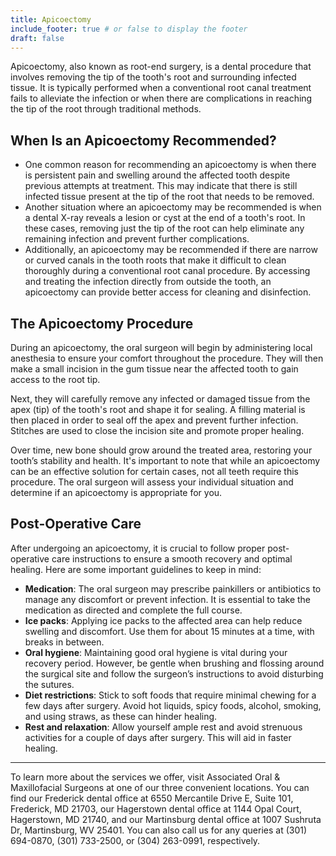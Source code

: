 ```yaml
---
title: Apicoectomy
include_footer: true # or false to display the footer
draft: false
---
```


Apicoectomy, also known as root-end surgery, is a dental procedure that involves removing the tip of the tooth's root and surrounding infected tissue. It is typically performed when a conventional root canal treatment fails to alleviate the infection or when there are complications in reaching the tip of the root through traditional methods.

## When Is an Apicoectomy Recommended?

- One common reason for recommending an apicoectomy is when there is persistent pain and swelling around the affected tooth despite previous attempts at treatment. This may indicate that there is still infected tissue present at the tip of the root that needs to be removed.
- Another situation where an apicoectomy may be recommended is when a dental X-ray reveals a lesion or cyst at the end of a tooth's root. In these cases, removing just the tip of the root can help eliminate any remaining infection and prevent further complications.
- Additionally, an apicoectomy may be recommended if there are narrow or curved canals in the tooth roots that make it difficult to clean thoroughly during a conventional root canal procedure. By accessing and treating the infection directly from outside the tooth, an apicoectomy can provide better access for cleaning and disinfection.


## The Apicoectomy Procedure

During an apicoectomy, the oral surgeon will begin by administering local anesthesia to ensure your comfort throughout the procedure. They will then make a small incision in the gum tissue near the affected tooth to gain access to the root tip. 

Next, they will carefully remove any infected or damaged tissue from the apex (tip) of the tooth's root and shape it for sealing. A filling material is then placed in order to seal off the apex and prevent further infection. Stitches are used to close the incision site and promote proper healing. 

Over time, new bone should grow around the treated area, restoring your tooth’s stability and health. It's important to note that while an apicoectomy can be an effective solution for certain cases, not all teeth require this procedure. The oral surgeon will assess your individual situation and determine if an apicoectomy is appropriate for you.

## Post-Operative Care

After undergoing an apicoectomy, it is crucial to follow proper post-operative care instructions to ensure a smooth recovery and optimal healing. Here are some important guidelines to keep in mind:

- **Medication**: The oral surgeon may prescribe painkillers or antibiotics to manage any discomfort or prevent infection. It is essential to take the medication as directed and complete the full course.
- **Ice packs**: Applying ice packs to the affected area can help reduce swelling and discomfort. Use them for about 15 minutes at a time, with breaks in between.
- **Oral hygiene**: Maintaining good oral hygiene is vital during your recovery period. However, be gentle when brushing and flossing around the surgical site and follow the surgeon’s instructions to avoid disturbing the sutures.
- **Diet restrictions**: Stick to soft foods that require minimal chewing for a few days after surgery. Avoid hot liquids, spicy foods, alcohol, smoking, and using straws, as these can hinder healing.
- **Rest and relaxation**: Allow yourself ample rest and avoid strenuous activities for a couple of days after surgery. This will aid in faster healing.

---

To learn more about the services we offer, visit Associated Oral & Maxillofacial Surgeons at one of our three convenient locations. You can find our Frederick dental office at 6550 Mercantile Drive E, Suite 101, Frederick, MD 21703, our Hagerstown dental office at 1144 Opal Court, Hagerstown, MD 21740, and our Martinsburg dental office at 1007 Sushruta Dr, Martinsburg, WV 25401. You can also call us for any queries at (301) 694-0870, (301) 733-2500, or (304) 263-0991, respectively.